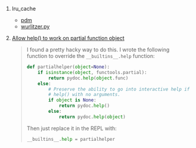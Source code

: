 1. lru_cache
   
   - [pdm](https://github.com/pdm-project/pdm/blob/main/src/pdm/installers/installers.py)
   - [wurlitzer.py](https://github.com/minrk/wurlitzer/blob/7ce0c19442248049fc59db6a8e98d54d9a13b73f/wurlitzer.py#L119)

2. [Allow help() to work on partial function object](https://stackoverflow.com/questions/16672856/allow-help-to-work-on-partial-function-object)
   
   > I found a pretty hacky way to do this. I wrote the following function to override the `__builtins__.help` function:
   > 
   > ```python
   > def partialhelper(object=None):
   >     if isinstance(object, functools.partial):
   >         return pydoc.help(object.func)
   >     else:
   >         # Preserve the ability to go into interactive help if user calls
   >         # help() with no arguments.
   >         if object is None:
   >             return pydoc.help()
   >         else:
   >             return pydoc.help(object)
   > ```
   > 
   > Then just replace it in the REPL with:
   > 
   > ```python
   > __builtins__.help = partialhelper
   > ```


